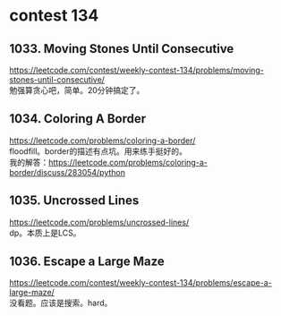 # contest 134
## 1033. Moving Stones Until Consecutive  
https://leetcode.com/contest/weekly-contest-134/problems/moving-stones-until-consecutive/   
勉强算贪心吧，简单。20分钟搞定了。
## 1034. Coloring A Border 
https://leetcode.com/problems/coloring-a-border/    
floodfill。border的描述有点坑。用来练手挺好的。  
我的解答：https://leetcode.com/problems/coloring-a-border/discuss/283054/python  
## 1035. Uncrossed Lines 
https://leetcode.com/problems/uncrossed-lines/    
dp。本质上是LCS。
## 1036. Escape a Large Maze  
https://leetcode.com/contest/weekly-contest-134/problems/escape-a-large-maze/    
没看题。应该是搜索。hard。
